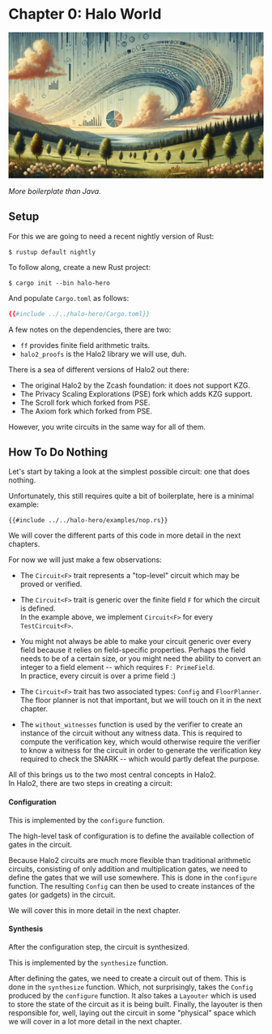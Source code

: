 # Chapter 0: Halo World

![](./top.webp)

*More boilerplate than Java.*

## Setup

For this we are going to need a recent nightly version of Rust:

```
$ rustup default nightly
```

To follow along, create a new Rust project:

```
$ cargo init --bin halo-hero
```

And populate `Cargo.toml` as follows:


```toml
{{#include ../../halo-hero/Cargo.toml}}
```

A few notes on the dependencies, there are two:

- `ff` provides finite field arithmetic traits.
- `halo2_proofs` is the Halo2 library we will use, duh.

There is a sea of different versions of Halo2 out there:

- The original Halo2 by the Zcash foundation: it does not support KZG.
- The Privacy Scaling Explorations (PSE) fork which adds KZG support.
- The Scroll fork which forked from PSE.
- The Axiom fork which forked from PSE.

However, you write circuits in the same way for all of them.

## How To Do Nothing

Let's start by taking a look at the simplest possible circuit: one that does nothing.

Unfortunately, this still requires quite a bit of boilerplate, here is a minimal example:

```rust,noplaypen
{{#include ../../halo-hero/examples/nop.rs}}
```

We will cover the different parts of this code in more detail in the next chapters.

For now we will just make a few observations:

- The `Circuit<F>` trait represents a "top-level" circuit which may be proved or verified.

- The `Circuit<F>` trait is generic over the finite field `F` for which the circuit is defined. \
   In the example above, we implement `Circuit<F>` for every `TestCircuit<F>`.

- You might not always be able to make your circuit generic over every field because it relies on field-specific properties. Perhaps the field needs to be of a certain size, or you might need the ability to convert an integer to a field element -- which requires `F: PrimeField`. \
  In practice, every circuit is over a prime field :)

- The `Circuit<F>` trait has two associated types: `Config` and `FloorPlanner`. \
  The floor planner is not that important, but we will touch on it in the next chapter.

- The `without_witnesses` function is used by the verifier to create an instance of the circuit without any witness data.
  This is required to compute the verification key, which would otherwise require the verifier to know a witness for the circuit in order to generate the verification key required to check the SNARK -- which would partly defeat the purpose.

All of this brings us to the two most central concepts in Halo2. \
In Halo2, there are two steps in creating a circuit:

#### Configuration

This is implemented by the `configure` function.

The high-level task of configuration is to define the available collection of gates in the circuit.

Because Halo2 circuits are much more flexible than traditional arithmetic circuits,
consisting of only addition and multiplication gates,
we need to define the gates that we will use somewhere.
This is done in the `configure` function.
The resulting `Config` can then be used to create instances of the gates (or gadgets) in the circuit.

We will cover this in more detail in the next chapter.

#### Synthesis

After the configuration step, the circuit is synthesized.

This is implemented by the `synthesize` function.

After defining the gates, we need to create a circuit out of them.
This is done in the `synthesize` function.
Which, not surprisingly, takes the `Config` produced by the `configure` function.
It also takes a `Layouter` which is used to store the state of the circuit as it is being built.
Finally, the layouter is then responsible for, well, laying out the circuit in some "physical" space
which we will cover in a lot more detail in the next chapter.
